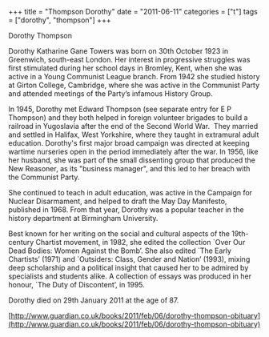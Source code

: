 +++
title = "Thompson Dorothy"
date = "2011-06-11"
categories = ["t"]
tags = ["dorothy", "thompson"]
+++

Dorothy Thompson

Dorothy Katharine Gane Towers was born on 30th October 1923 in Greenwich, south-east London. Her interest in progressive struggles was first stimulated during her school days in Bromley, Kent, when she was active in a Young Communist League branch. From 1942 she studied history at Girton College, Cambridge, where she was active in the Communist Party and attended meetings of the Party’s infamous History Group.

In 1945, Dorothy met Edward Thompson (see separate entry for E P Thompson) and they both helped in foreign volunteer brigades to build a railroad in Yugoslavia after the end of the Second World War.  They married and settled in Halifax, West Yorkshire, where they taught in extramural adult education. Dorothy's first major broad campaign was directed at keeping wartime nurseries open in the period immediately after the war. In 1956, like her husband, she was part of the small dissenting group that produced the New Reasoner, as its "business manager", and this led to her breach with the Communist Party.

She continued to teach in adult education, was active in the Campaign for Nuclear Disarmament, and helped to draft the May Day Manifesto, published in 1968. From that year, Dorothy was a popular teacher in the history department at Birmingham University.

Best known for her writing on the social and cultural aspects of the 19th-century Chartist movement, in 1982, she edited the collection \`Over Our Dead Bodies: Women Against the Bomb’. She also edited \`The Early Chartists’ (1971) and \`Outsiders: Class, Gender and Nation’ (1993), mixing deep scholarship and a political insight that caused her to be admired by specialists and students alike. A collection of essays was produced in her honour, \`The Duty of Discontent’, in 1995.

Dorothy died on 29th January 2011 at the age of 87.

[http://www.guardian.co.uk/books/2011/feb/06/dorothy-thompson-obituary](http://www.guardian.co.uk/books/2011/feb/06/dorothy-thompson-obituary)
